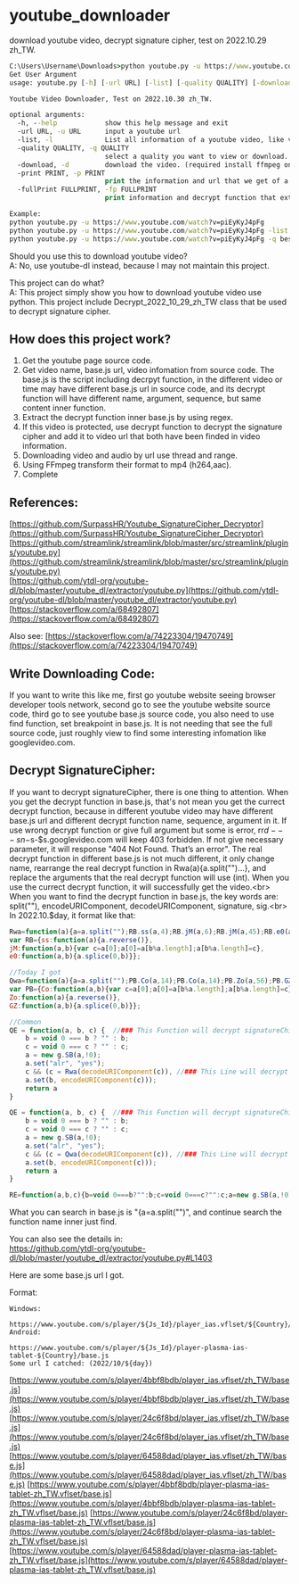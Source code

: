 # youtube_downloader
download youtube video, decrypt signature cipher, test on 2022.10.29 zh_TW.

```cmd
C:\Users\Username\Downloads>python youtube.py -u https://www.youtube.com/watch?v=piEyKyJ4pFg -h
Get User Argument
usage: youtube.py [-h] [-url URL] [-list] [-quality QUALITY] [-download] [-print PRINT] [-fullPrint FULLPRINT]

Youtube Video Downloader, Test on 2022.10.30 zh_TW.

optional arguments:
  -h, --help            show this help message and exit
  -url URL, -u URL      input a youtube url
  -list, -l             List all information of a youtube video, like video quality.
  -quality QUALITY, -q QUALITY
                        select a quality you want to view or download. Like Best, best, 1080, 720, 360, 240.
  -download, -d         download the video. (required install ffmpeg on your device.)
  -print PRINT, -p PRINT
                        print the information and url that we get of a video
  -fullPrint FULLPRINT, -fp FULLPRINT
                        print information and decrypt function that extract from base.js and other debug values
```
```cmd
Example:
python youtube.py -u https://www.youtube.com/watch?v=piEyKyJ4pFg
python youtube.py -u https://www.youtube.com/watch?v=piEyKyJ4pFg -list
python youtube.py -u https://www.youtube.com/watch?v=piEyKyJ4pFg -q best -download
```
Should you use this to download youtube video?<br>
A: No, use youtube-dl instead, because I may not maintain this project.

This project can do what?<br>
A: This project simply show you how to download youtube video use python.
This project include Decrypt_2022_10_29_zh_TW class that be used to decrypt signature cipher.

## How does this project work?
1. Get the youtube page source code.
2. Get video name, base.js url, video infomation from source code. The base.js is the script including decrpyt function, in the different video or time may have different base.js url in source code, and its decrypt function will have different name, argument, sequence, but same content inner function.
3. Extract the decrypt function inner base.js by using regex.
4. If this video is protected, use decrypt function to decrypt the signature cipher and add it to video url that both have been finded in video information.
5. Downloading video and audio by url use thread and range.
6. Using FFmpeg transform their format to mp4 (h264,aac).
7. Complete

## References:<br>
[https://github.com/SurpassHR/Youtube_SignatureCipher_Decryptor](https://github.com/SurpassHR/Youtube_SignatureCipher_Decryptor)<br>
[https://github.com/streamlink/streamlink/blob/master/src/streamlink/plugins/youtube.py](https://github.com/streamlink/streamlink/blob/master/src/streamlink/plugins/youtube.py)<br>
[https://github.com/ytdl-org/youtube-dl/blob/master/youtube_dl/extractor/youtube.py](https://github.com/ytdl-org/youtube-dl/blob/master/youtube_dl/extractor/youtube.py)<br>
[https://stackoverflow.com/a/68492807](https://stackoverflow.com/a/68492807)

Also see:
[https://stackoverflow.com/a/74223304/19470749](https://stackoverflow.com/a/74223304/19470749)

## Write Downloading Code:

If you want to write this like me, first go youtube website seeing browser developer tools network, second go to see the youtube website source code, third go to see youtube base.js source code, you also need to use find function, set breakpoint in base.js. It is not needing that see the full source code, just roughly view to find some interesting infomation like googlevideo.com.

## Decrypt SignatureCipher:

If you want to decrypt signatureCipher, there is one thing to attention. When you get the decrypt function in base.js, that's not mean you get the currect decrypt function, because in different youtube video may have different base.js url and different decrypt function name, sequence, argument in it. If use wrong decrypt function or give full argument but some is error, rr$d---sn-$s-$s.googlevideo.com will keep 403 forbidden. If not give necessary parameter, it will response "404 Not Found. That’s an error". The real decrypt function in different base.js is not much different, it only change name, rearrange the real decrypt function in Rwa(a){a.split("")...}, and replace the arguments that the real decrypt function will use (int). When you use the currect decrypt function, it will successfully get the video.<br>
When you want to find the decrypt function in base.js, the key words are: split(""), encodeURIComponent, decodeURIComponent, signature, sig.<br>
In 2022.10.$day, it format like that:
```javascript
Rwa=function(a){a=a.split("");RB.ss(a,4);RB.jM(a,6);RB.jM(a,45);RB.e0(a,3);return a.join("")};
var RB={ss:function(a){a.reverse()},
jM:function(a,b){var c=a[0];a[0]=a[b%a.length];a[b%a.length]=c},
e0:function(a,b){a.splice(0,b)}};

//Today I got
Qwa=function(a){a=a.split("");PB.Co(a,14);PB.Co(a,14);PB.Zo(a,56);PB.GZ(a,2);return a.join("")};
var PB={Co:function(a,b){var c=a[0];a[0]=a[b%a.length];a[b%a.length]=c},
Zo:function(a){a.reverse()},
GZ:function(a,b){a.splice(0,b)}};

//Common
QE = function(a, b, c) {  //### This Function will decrypt signatureChiper ###//
    b = void 0 === b ? "" : b;
    c = void 0 === c ? "" : c;
    a = new g.SB(a,!0);
    a.set("alr", "yes");
    c && (c = Rwa(decodeURIComponent(c)), //### This Line will decrypt signatureChiper ###//
    a.set(b, encodeURIComponent(c)));
    return a
}

QE = function(a, b, c) {  //### This Function will decrypt signatureChiper ###//
    b = void 0 === b ? "" : b;
    c = void 0 === c ? "" : c;
    a = new g.SB(a,!0);
    a.set("alr", "yes");
    c && (c = Qwa(decodeURIComponent(c)), //### This Line will decrypt signatureChiper ###
    a.set(b, encodeURIComponent(c)));
    return a
}

RE=function(a,b,c){b=void 0===b?"":b;c=void 0===c?"":c;a=new g.SB(a,!0);a.set("alr","yes");c&&(c=Rwa(decodeURIComponent(c)),a.set(b,encodeURIComponent(c)));return a};
```
What you can search in base.js is "{a=a.split("")", and continue search the function name inner just find.

You can also see the details in:<br>
https://github.com/ytdl-org/youtube-dl/blob/master/youtube_dl/extractor/youtube.py#L1403


Here are some base.js url I got.

Format:
```
Windows:

https://www.youtube.com/s/player/${Js_Id}/player_ias.vflset/${Country}/base.js
Android:

https://www.youtube.com/s/player/${Js_Id}/player-plasma-ias-tablet-${Country}/base.js
Some url I catched: (2022/10/${day})
```
[https://www.youtube.com/s/player/4bbf8bdb/player_ias.vflset/zh_TW/base.js](https://www.youtube.com/s/player/4bbf8bdb/player_ias.vflset/zh_TW/base.js)
[https://www.youtube.com/s/player/24c6f8bd/player_ias.vflset/zh_TW/base.js](https://www.youtube.com/s/player/24c6f8bd/player_ias.vflset/zh_TW/base.js)
[https://www.youtube.com/s/player/64588dad/player_ias.vflset/zh_TW/base.js](https://www.youtube.com/s/player/64588dad/player_ias.vflset/zh_TW/base.js)
[https://www.youtube.com/s/player/4bbf8bdb/player-plasma-ias-tablet-zh_TW.vflset/base.js](https://www.youtube.com/s/player/4bbf8bdb/player-plasma-ias-tablet-zh_TW.vflset/base.js)
[https://www.youtube.com/s/player/24c6f8bd/player-plasma-ias-tablet-zh_TW.vflset/base.js](https://www.youtube.com/s/player/24c6f8bd/player-plasma-ias-tablet-zh_TW.vflset/base.js)
[https://www.youtube.com/s/player/64588dad/player-plasma-ias-tablet-zh_TW.vflset/base.js](https://www.youtube.com/s/player/64588dad/player-plasma-ias-tablet-zh_TW.vflset/base.js)
